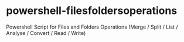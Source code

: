 # powershell-filesfoldersoperations
Powershell Script for Files and Folders Operations (Merge / Split / List / Analyse / Convert / Read / Write)

